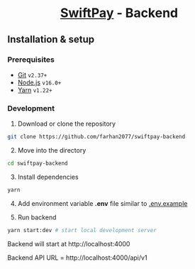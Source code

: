 <h1 align="center">

[SwiftPay](https://github.com/farhan2077/swiftpay) - Backend

</h1>

## Installation & setup

### Prerequisites

- [Git](https://git-scm.com/) `v2.37+`
- [Node.js](https://nodejs.org/en/) `v16.0+`
- [Yarn](https://yarnpkg.com/) `v1.22+`

### Development

1. Download or clone the repository

```sh
git clone https://github.com/farhan2077/swiftpay-backend
```

2. Move into the directory

```sh
cd swiftpay-backend
```

3. Install dependencies

```sh
yarn
```

4. Add environment variable **.env** file similar to [.env.example](https://github.com/farhan2077/swiftpay-backend/blob/master/.env.example)

5. Run backend

```sh
yarn start:dev # start local development server
```

Backend will start at http://localhost:4000

Backend API URL = http://localhost:4000/api/v1
